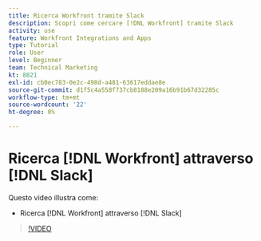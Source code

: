 ```yaml
---
title: Ricerca Workfront tramite Slack
description: Scopri come cercare [!DNL Workfront] tramite Slack
activity: use
feature: Workfront Integrations and Apps
type: Tutorial
role: User
level: Beginner
team: Technical Marketing
kt: 8821
exl-id: cb0ec783-0e2c-498d-a481-63617eddae8e
source-git-commit: d1f5c4a558f737cb8188e209a16b91b67d32285c
workflow-type: tm+mt
source-wordcount: '22'
ht-degree: 0%

---
```


# Ricerca [!DNL Workfront] attraverso [!DNL Slack]

Questo video illustra come:

* Ricerca [!DNL Workfront] attraverso [!DNL Slack]

>[!VIDEO](https://video.tv.adobe.com/v/335121/?quality=12)
